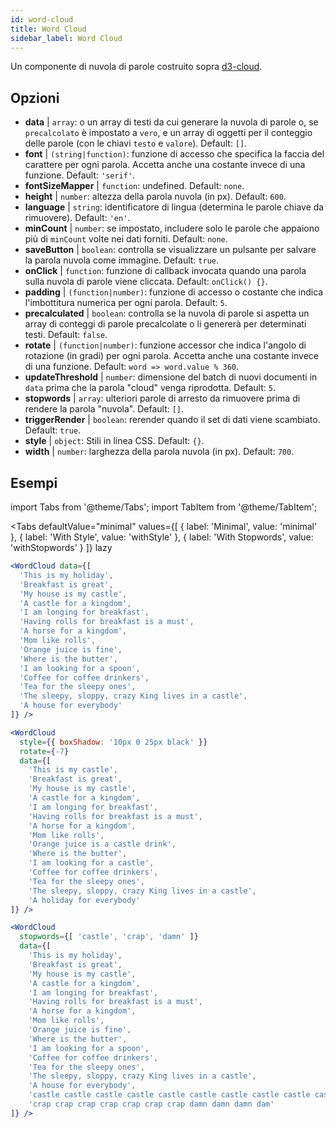 ```yaml
---
id: word-cloud 
title: Word Cloud
sidebar_label: Word Cloud
---
```


Un componente di nuvola di parole costruito sopra [d3-cloud](https://github.com/jasondavies/d3-cloud).

## Opzioni

* __data__ | `array`: o un array di testi da cui generare la nuvola di parole o, se `precalcolato` è impostato a `vero`, e un array di oggetti per il conteggio delle parole (con le chiavi `testo` e `valore`). Default: `[]`.
* __font__ | `(string|function)`: funzione di accesso che specifica la faccia del carattere per ogni parola. Accetta anche una costante invece di una funzione. Default: `'serif'`.
* __fontSizeMapper__ | `function`: undefined. Default: `none`.
* __height__ | `number`: altezza della parola nuvola (in px). Default: `600`.
* __language__ | `string`: identificatore di lingua (determina le parole chiave da rimuovere). Default: `'en'`.
* __minCount__ | `number`: se impostato, includere solo le parole che appaiono più di `minCount` volte nei dati forniti. Default: `none`.
* __saveButton__ | `boolean`: controlla se visualizzare un pulsante per salvare la parola nuvola come immagine. Default: `true`.
* __onClick__ | `function`: funzione di callback invocata quando una parola sulla nuvola di parole viene cliccata. Default: `onClick() {}`.
* __padding__ | `(function|number)`: funzione di accesso o costante che indica l'imbottitura numerica per ogni parola. Default: `5`.
* __precalculated__ | `boolean`: controlla se la nuvola di parole si aspetta un array di conteggi di parole precalcolate o li genererà per determinati testi. Default: `false`.
* __rotate__ | `(function|number)`: funzione accessor che indica l'angolo di rotazione (in gradi) per ogni parola. Accetta anche una costante invece di una funzione. Default: `word => word.value % 360`.
* __updateThreshold__ | `number`: dimensione del batch di nuovi documenti in `data` prima che la parola "cloud" venga riprodotta. Default: `5`.
* __stopwords__ | `array`: ulteriori parole di arresto da rimuovere prima di rendere la parola "nuvola". Default: `[]`.
* __triggerRender__ | `boolean`: rerender quando il set di dati viene scambiato. Default: `true`.
* __style__ | `object`: Stili in linea CSS. Default: `{}`.
* __width__ | `number`: larghezza della parola nuvola (in px). Default: `700`.


## Esempi

import Tabs from '@theme/Tabs';
import TabItem from '@theme/TabItem';

<Tabs
    defaultValue="minimal"
    values={[
        { label: 'Minimal', value: 'minimal' },
        { label: 'With Style', value: 'withStyle' },
        { label: 'With Stopwords', value: 'withStopwords' }
    ]}
    lazy
>

<TabItem value="minimal">

```jsx live
<WordCloud data={[
  'This is my holiday', 
  'Breakfast is great', 
  'My house is my castle', 
  'A castle for a kingdom', 
  'I am longing for breakfast',
  'Having rolls for breakfast is a must',
  'A horse for a kingdom',
  'Mom like rolls',
  'Orange juice is fine',
  'Where is the butter',
  'I am looking for a spoon',
  'Coffee for coffee drinkers',
  'Tea for the sleepy ones',
  'The sleepy, sloppy, crazy King lives in a castle',
  'A house for everybody'
]} />
```
</TabItem>

<TabItem value="withStyle">

```jsx live
<WordCloud 
  style={{ boxShadow: '10px 0 25px black' }}
  rotate={-7}
  data={[
    'This is my castle', 
    'Breakfast is great', 
    'My house is my castle', 
    'A castle for a kingdom', 
    'I am longing for breakfast',
    'Having rolls for breakfast is a must',
    'A horse for a kingdom',
    'Mom like rolls',
    'Orange juice is a castle drink',
    'Where is the butter',
    'I am looking for a castle',
    'Coffee for coffee drinkers',
    'Tea for the sleepy ones',
    'The sleepy, sloppy, crazy King lives in a castle',
    'A holiday for everybody'
]} />
```
</TabItem>

<TabItem value="withStopwords">

```jsx live
<WordCloud 
  stopwords={[ 'castle', 'crap', 'damn' ]}
  data={[
    'This is my holiday', 
    'Breakfast is great', 
    'My house is my castle', 
    'A castle for a kingdom', 
    'I am longing for breakfast',
    'Having rolls for breakfast is a must',
    'A horse for a kingdom',
    'Mom like rolls',
    'Orange juice is fine',
    'Where is the butter',
    'I am looking for a spoon',
    'Coffee for coffee drinkers',
    'Tea for the sleepy ones',
    'The sleepy, sloppy, crazy King lives in a castle',
    'A house for everybody',
    'castle castle castle castle castle castle castle castle castle castle',
    'crap crap crap crap crap crap crap damn damn damn dam'
]} />
```

</TabItem>

</Tabs>
